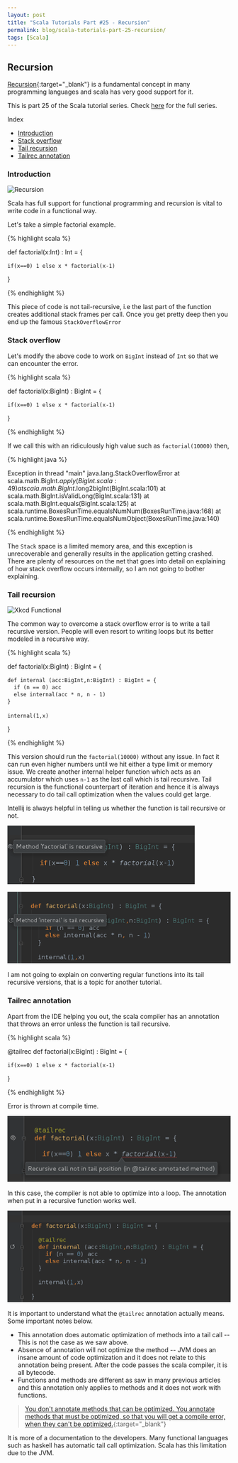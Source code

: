 ```yaml
---
layout: post
title: "Scala Tutorials Part #25 - Recursion"
permalink: blog/scala-tutorials-part-25-recursion/
tags: [Scala]
---
```


Recursion
--------

[Recursion](https://en.wikipedia.org/wiki/Recursion_(computer_science)){:target="_blank"} is a fundamental concept in many programming languages and 
scala has very good support for it.

This is part 25 of the Scala tutorial series. Check [here](/tags/#Scala) for the full series.

<i class="fa fa-list-ul space-right"></i> Index

- [Introduction](#Intro)
- [Stack overflow](#StackOverflow)
- [Tail recursion](#TailRecursion)
- [Tailrec annotation](#TailRec)

<h3><b><a name = "Intro" class="inter-header">Introduction</a></b></h3>

![Recursion](https://imgs.xkcd.com/comics/tabletop_roleplaying.png)

Scala has full support for functional programming and recursion is vital to write code in a functional way.

Let's take a simple factorial example.

{% highlight scala %}

  def factorial(x:Int) : Int = {

    if(x==0) 1 else x * factorial(x-1)

  }
  
{% endhighlight %}

This piece of code is not tail-recursive, i.e the last part of the function creates additional stack frames per call. Once you get pretty deep
then you end up the famous `StackOverflowError`

<h3><b><a name = "StackOverflow" class="inter-header">Stack overflow</a></b></h3>

Let's modify the above code to work on `BigInt` instead of `Int` so that we can encounter the error.

{% highlight scala %}

 def factorial(x:BigInt) : BigInt = {

    if(x==0) 1 else x * factorial(x-1)

  }

{% endhighlight %}

If we call this with an ridiculously high value such as `factorial(10000)` then,

{% highlight java %}

Exception in thread "main" java.lang.StackOverflowError
	at scala.math.BigInt$.apply(BigInt.scala:49)
	at scala.math.BigInt$.long2bigInt(BigInt.scala:101)
	at scala.math.BigInt.isValidLong(BigInt.scala:131)
	at scala.math.BigInt.equals(BigInt.scala:125)
	at scala.runtime.BoxesRunTime.equalsNumNum(BoxesRunTime.java:168)
	at scala.runtime.BoxesRunTime.equalsNumObject(BoxesRunTime.java:140)

{% endhighlight %}

The `Stack` space is a limited memory area, and this exception is unrecoverable and generally results in the application getting crashed. There
are plenty of resources on the net that goes into detail on explaining of how stack overflow occurs internally, so I am not going to bother explaining.

<h3><b><a name = "TailRecursion" class="inter-header">Tail recursion</a></b></h3>

![Xkcd Functional]( https://imgs.xkcd.com/comics/functional.png)

The common way to overcome a stack overflow error is to write a tail recursive version. People will even resort to writing loops but its better modeled
in a recursive way.

{% highlight scala %}

  def factorial(x:BigInt) : BigInt = {

    def internal (acc:BigInt,n:BigInt) : BigInt = {
      if (n == 0) acc
      else internal(acc * n, n - 1)
    }

    internal(1,x)

  }
  
{% endhighlight %}

This version should run the `factorial(10000)` without any issue. In fact it can run even higher numbers until we hit either a type limit or memory 
issue. We create another internal helper function which acts as an accumulator which uses `n-1` as the last call which is tail recursive. Tail
recursion is the functional counterpart of iteration and hence it is always necessary to do tail call optimization when the values could get large.

Intellij is always helpful in telling us whether the function is tail recursive or not.

![Recursive](/images/recursive.png)

![Tail recursive](/images/tail_recursive.png)

I am not going to explain on converting regular functions into its tail recursive versions, that is a topic for another tutorial.

<h3><b><a name = "TailRec" class="inter-header">Tailrec annotation</a></b></h3>

Apart from the IDE helping you out, the scala compiler has an annotation that throws an error unless the function is tail recursive.

{% highlight scala %}


@tailrec
  def factorial(x:BigInt) : BigInt = {

    if(x==0) 1 else x * factorial(x-1)

  }

{% endhighlight %}

Error is thrown at compile time.

![Tail rec error](/images/tailrec_error.png)
  
In this case, the compiler is not able to optimize into a loop. The annotation when put in a recursive function works well.

![Tail rec success](/images/tailrec_success.png)

It is important to understand what the `@tailrec` annotation actually means. Some important notes below.

- This annotation does automatic optimization of methods into a tail call -- This is not the case as we saw above.
- Absence of annotation will not optimize the method -- JVM does an insane amount of code optimization and it does not relate to this annotation
being present. After the code passes the scala compiler, it is all bytecode.
- Functions and methods are different as saw in many previous articles and this annotation only applies to methods and it does not work with functions.

> [You don't annotate methods that can be optimized. You annotate methods that must be optimized, so that you will get a compile error, when they can't be optimized.](https://stackoverflow.com/a/35013414){:target="_blank"}

It is more of a documentation to the developers. Many functional languages such as haskell has automatic tail call optimization. Scala has this
limitation due to the JVM.



